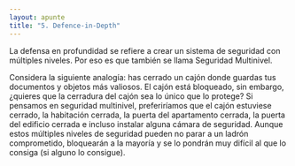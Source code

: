 ```yaml
---
layout: apunte
title: "5. Defence-in-Depth"
---
```


La defensa en profundidad se refiere a crear un sistema de seguridad con múltiples niveles. Por eso es que también se llama Seguridad Multinivel.

Considera la siguiente analogía: has cerrado un cajón donde guardas tus documentos y objetos más valiosos. El cajón está bloqueado, sin embargo, ¿quieres que la cerradura del cajón sea lo único que lo protege? Si pensamos en seguridad multinivel, preferiríamos que el cajón estuviese cerrado, la habitación cerrada, la puerta del apartamento cerrada, la puerta del edificio cerrada e incluso instalar alguna cámara de seguridad. Aunque estos múltiples niveles de seguridad pueden no parar a un ladrón comprometido, bloquearán a la mayoría y se lo pondrán muy difícil al que lo consiga (si alguno lo consigue).